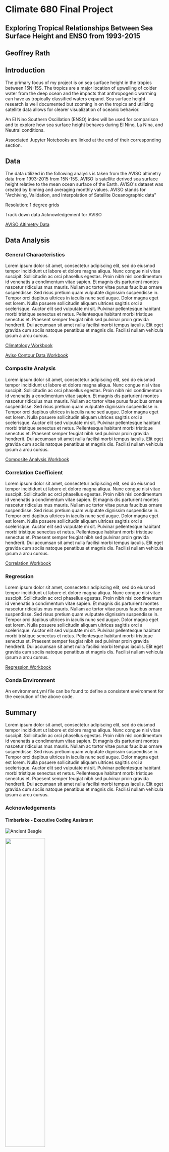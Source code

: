 # Climate 680 Final Project

## Exploring Tropical Relationships Between Sea Surface Height and ENSO from 1993-2015
## Geoffrey Rath

## Introduction
The primary focus of my project is on sea surface height in the tropics between 15N-15S. The tropics are a major location of upwelling of colder water from the deep ocean and the impacts that anthropogenic warming can have as tropically classified waters expand. Sea surface height research is well documented but zooming in on the tropics and utilizing satellite data allows for clearer visualization of oceanic behavior.

An El Nino Southern Oscillation (ENSO) index will be used for comparison and to explore how sea surface height behaves during El Nino, La Nina, and Neutral conditions.

Associated Jupyter Notebooks are linked at the end of their corresponding section.

## Data
The data utilized in the following analysis is taken from the AVISO altimetry data from 1993-2015 from 15N-15S. AVISO is satellite derived sea surface height relative to the mean ocean surface of the Earth. AVISO's dataset was created by binning and averaging monthly values. AVISO stands for "Archiving, Validation, and Interpolation of Satellite Oceanographic data" 

Resolution: 1 degree grids

Track down data Acknowledgement for AVISO

[AVISO Altimetry Data](https://kpegion.github.io/COLA-DATASETS-CATALOG/aviso)

## Data Analysis
### General Characteristics
Lorem ipsum dolor sit amet, consectetur adipiscing elit, sed do eiusmod tempor incididunt ut labore et dolore magna aliqua. Nunc congue nisi vitae suscipit. Sollicitudin ac orci phasellus egestas. Proin nibh nisl condimentum id venenatis a condimentum vitae sapien. Et magnis dis parturient montes nascetur ridiculus mus mauris. Nullam ac tortor vitae purus faucibus ornare suspendisse. Sed risus pretium quam vulputate dignissim suspendisse in. Tempor orci dapibus ultrices in iaculis nunc sed augue. Dolor magna eget est lorem. Nulla posuere sollicitudin aliquam ultrices sagittis orci a scelerisque. Auctor elit sed vulputate mi sit. Pulvinar pellentesque habitant morbi tristique senectus et netus. Pellentesque habitant morbi tristique senectus et. Praesent semper feugiat nibh sed pulvinar proin gravida hendrerit. Dui accumsan sit amet nulla facilisi morbi tempus iaculis. Elit eget gravida cum sociis natoque penatibus et magnis dis. Facilisi nullam vehicula ipsum a arcu cursus.

[Climatology Workbook](https://github.com/GeoRath/Climate-680/blob/master/Project_Workbooks/12_month_climatology.ipynb)

[Aviso Contour Data Workbook](https://github.com/GeoRath/Climate-680/blob/master/Project_Workbooks/aviso_contour.ipynb)

### Composite Analysis
Lorem ipsum dolor sit amet, consectetur adipiscing elit, sed do eiusmod tempor incididunt ut labore et dolore magna aliqua. Nunc congue nisi vitae suscipit. Sollicitudin ac orci phasellus egestas. Proin nibh nisl condimentum id venenatis a condimentum vitae sapien. Et magnis dis parturient montes nascetur ridiculus mus mauris. Nullam ac tortor vitae purus faucibus ornare suspendisse. Sed risus pretium quam vulputate dignissim suspendisse in. Tempor orci dapibus ultrices in iaculis nunc sed augue. Dolor magna eget est lorem. Nulla posuere sollicitudin aliquam ultrices sagittis orci a scelerisque. Auctor elit sed vulputate mi sit. Pulvinar pellentesque habitant morbi tristique senectus et netus. Pellentesque habitant morbi tristique senectus et. Praesent semper feugiat nibh sed pulvinar proin gravida hendrerit. Dui accumsan sit amet nulla facilisi morbi tempus iaculis. Elit eget gravida cum sociis natoque penatibus et magnis dis. Facilisi nullam vehicula ipsum a arcu cursus.

[Composite Analysis Workbook](https://github.com/GeoRath/Climate-680/blob/master/Project_Workbooks/composite_analysis.ipynb)

### Correlation Coefficient
Lorem ipsum dolor sit amet, consectetur adipiscing elit, sed do eiusmod tempor incididunt ut labore et dolore magna aliqua. Nunc congue nisi vitae suscipit. Sollicitudin ac orci phasellus egestas. Proin nibh nisl condimentum id venenatis a condimentum vitae sapien. Et magnis dis parturient montes nascetur ridiculus mus mauris. Nullam ac tortor vitae purus faucibus ornare suspendisse. Sed risus pretium quam vulputate dignissim suspendisse in. Tempor orci dapibus ultrices in iaculis nunc sed augue. Dolor magna eget est lorem. Nulla posuere sollicitudin aliquam ultrices sagittis orci a scelerisque. Auctor elit sed vulputate mi sit. Pulvinar pellentesque habitant morbi tristique senectus et netus. Pellentesque habitant morbi tristique senectus et. Praesent semper feugiat nibh sed pulvinar proin gravida hendrerit. Dui accumsan sit amet nulla facilisi morbi tempus iaculis. Elit eget gravida cum sociis natoque penatibus et magnis dis. Facilisi nullam vehicula ipsum a arcu cursus.

[Correlation Workbook](https://github.com/GeoRath/Climate-680/blob/master/Project_Workbooks/aviso_nino34_correlation.ipynb)

### Regression
Lorem ipsum dolor sit amet, consectetur adipiscing elit, sed do eiusmod tempor incididunt ut labore et dolore magna aliqua. Nunc congue nisi vitae suscipit. Sollicitudin ac orci phasellus egestas. Proin nibh nisl condimentum id venenatis a condimentum vitae sapien. Et magnis dis parturient montes nascetur ridiculus mus mauris. Nullam ac tortor vitae purus faucibus ornare suspendisse. Sed risus pretium quam vulputate dignissim suspendisse in. Tempor orci dapibus ultrices in iaculis nunc sed augue. Dolor magna eget est lorem. Nulla posuere sollicitudin aliquam ultrices sagittis orci a scelerisque. Auctor elit sed vulputate mi sit. Pulvinar pellentesque habitant morbi tristique senectus et netus. Pellentesque habitant morbi tristique senectus et. Praesent semper feugiat nibh sed pulvinar proin gravida hendrerit. Dui accumsan sit amet nulla facilisi morbi tempus iaculis. Elit eget gravida cum sociis natoque penatibus et magnis dis. Facilisi nullam vehicula ipsum a arcu cursus.

[Regression Workbook](https://github.com/GeoRath/Climate-680/blob/master/Project_Workbooks/aviso_nino34_regression.ipynb)

### Conda Environment
An environment.yml file can be found to define a consistent environment for the execution of the above code.

## Summary
Lorem ipsum dolor sit amet, consectetur adipiscing elit, sed do eiusmod tempor incididunt ut labore et dolore magna aliqua. Nunc congue nisi vitae suscipit. Sollicitudin ac orci phasellus egestas. Proin nibh nisl condimentum id venenatis a condimentum vitae sapien. Et magnis dis parturient montes nascetur ridiculus mus mauris. Nullam ac tortor vitae purus faucibus ornare suspendisse. Sed risus pretium quam vulputate dignissim suspendisse in. Tempor orci dapibus ultrices in iaculis nunc sed augue. Dolor magna eget est lorem. Nulla posuere sollicitudin aliquam ultrices sagittis orci a scelerisque. Auctor elit sed vulputate mi sit. Pulvinar pellentesque habitant morbi tristique senectus et netus. Pellentesque habitant morbi tristique senectus et. Praesent semper feugiat nibh sed pulvinar proin gravida hendrerit. Dui accumsan sit amet nulla facilisi morbi tempus iaculis. Elit eget gravida cum sociis natoque penatibus et magnis dis. Facilisi nullam vehicula ipsum a arcu cursus.

### Acknowledgements
#### Timberlake - Executive Coding Assistant
![Ancient Beagle](/Climate-680/Timberlake.jpeg)


<img src="/Climate-680/Timberlake.jpeg" width=50% height=50%>


Always willing to lend a paw, forcefully, and without warning straight onto the keyboard.





